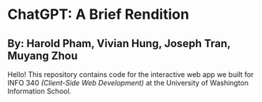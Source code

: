 # ChatGPT: A Brief Rendition
## By: Harold Pham, Vivian Hung, Joseph Tran, Muyang Zhou

Hello! This repository contains code for the interactive web app we built for INFO 340 *(Client-Side Web Development)* at the University of Washington Information School. 